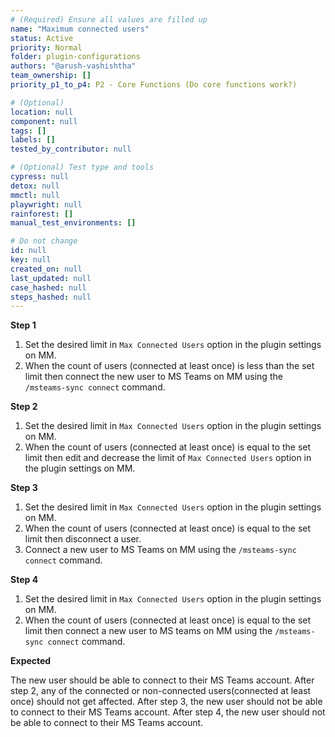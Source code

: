 ```yaml
---
# (Required) Ensure all values are filled up
name: "Maximum connected users"
status: Active
priority: Normal
folder: plugin-configurations
authors: "@arush-vashishtha"
team_ownership: []
priority_p1_to_p4: P2 - Core Functions (Do core functions work?)

# (Optional)
location: null
component: null
tags: []
labels: []
tested_by_contributor: null

# (Optional) Test type and tools
cypress: null
detox: null
mmctl: null
playwright: null
rainforest: []
manual_test_environments: []

# Do not change
id: null
key: null
created_on: null
last_updated: null
case_hashed: null
steps_hashed: null
---
```


**Step 1**

1. Set the desired limit in `Max Connected Users` option in the plugin settings on MM.
2. When the count of users (connected at least once) is less than the set limit then connect the new user to MS Teams on MM using the `/msteams-sync connect` command.

**Step 2**

1. Set the desired limit in `Max Connected Users` option in the plugin settings on MM.
2. When the count of users (connected at least once) is equal to the set limit then edit and decrease the limit of `Max Connected Users` option in the plugin settings on MM.

**Step 3**

1. Set the desired limit in `Max Connected Users` option in the plugin settings on MM.
2. When the count of users (connected at least once) is equal to the set limit then disconnect a user.
3. Connect a new user to MS Teams on MM using the `/msteams-sync connect` command.

**Step 4**

1. Set the desired limit in `Max Connected Users` option in the plugin settings on MM.
2. When the count of users (connected at least once) is equal to the set limit then connect a new user to MS teams on MM using the `/msteams-sync connect` command.

**Expected**

The new user should be able to connect to their MS Teams account.
After step 2, any of the connected or non-connected users(connected at least once) should not get affected.
After step 3, the new user should not be able to connect to their MS Teams account.
After step 4, the new user should not be able to connect to their MS Teams account.
